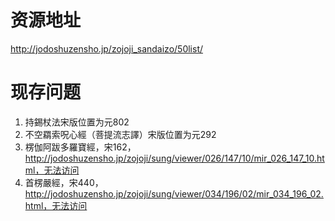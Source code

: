 # 资源地址
http://jodoshuzensho.jp/zojoji_sandaizo/50list/
# 现存问题
1. 持錫杖法宋版位置为元802
2. 不空羂索呪心經（菩提流志譯）宋版位置为元292
3. 楞伽阿跋多羅寶經，宋162，http://jodoshuzensho.jp/zojoji/sung/viewer/026/147/10/mir_026_147_10.html，无法访问
4. 首楞嚴經，宋440，http://jodoshuzensho.jp/zojoji/sung/viewer/034/196/02/mir_034_196_02.html，无法访问

